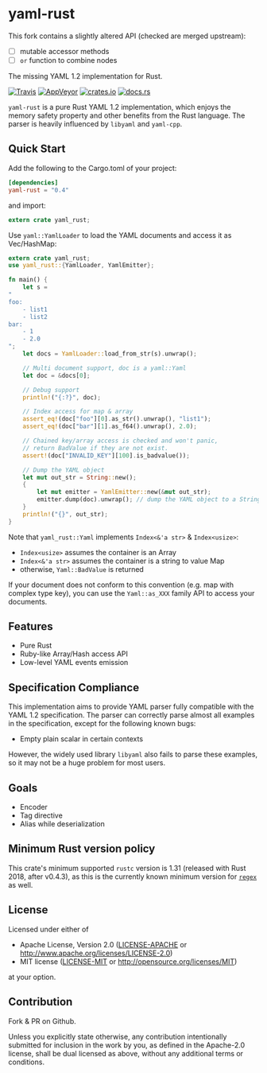 # yaml-rust

This fork contains a slightly altered API (checked are merged upstream):
- [ ] mutable accessor methods
- [ ] `or` function to combine nodes

The missing YAML 1.2 implementation for Rust.

[![Travis](https://travis-ci.org/chyh1990/yaml-rust.svg?branch=master)](https://travis-ci.org/chyh1990/yaml-rust)
[![AppVeyor](https://ci.appveyor.com/api/projects/status/scf47535ckp4ylg4?svg=true)](https://ci.appveyor.com/project/chyh1990/yaml-rust)
[![crates.io](https://img.shields.io/crates/v/yaml-rust.svg)](https://crates.io/crates/yaml-rust)
[![docs.rs](https://img.shields.io/badge/api-rustdoc-blue.svg)](https://docs.rs/yaml-rust)

`yaml-rust` is a pure Rust YAML 1.2 implementation,
which enjoys the memory safety
property and other benefits from the Rust language.
The parser is heavily influenced by `libyaml` and `yaml-cpp`.

## Quick Start

Add the following to the Cargo.toml of your project:

```toml
[dependencies]
yaml-rust = "0.4"
```

and import:

```rust
extern crate yaml_rust;
```

Use `yaml::YamlLoader` to load the YAML documents and access it
as Vec/HashMap:

```rust
extern crate yaml_rust;
use yaml_rust::{YamlLoader, YamlEmitter};

fn main() {
    let s =
"
foo:
    - list1
    - list2
bar:
    - 1
    - 2.0
";
    let docs = YamlLoader::load_from_str(s).unwrap();

    // Multi document support, doc is a yaml::Yaml
    let doc = &docs[0];

    // Debug support
    println!("{:?}", doc);

    // Index access for map & array
    assert_eq!(doc["foo"][0].as_str().unwrap(), "list1");
    assert_eq!(doc["bar"][1].as_f64().unwrap(), 2.0);

    // Chained key/array access is checked and won't panic,
    // return BadValue if they are not exist.
    assert!(doc["INVALID_KEY"][100].is_badvalue());

    // Dump the YAML object
    let mut out_str = String::new();
    {
        let mut emitter = YamlEmitter::new(&mut out_str);
        emitter.dump(doc).unwrap(); // dump the YAML object to a String
    }
    println!("{}", out_str);
}
```

Note that `yaml_rust::Yaml` implements `Index<&'a str>` & `Index<usize>`:

* `Index<usize>` assumes the container is an Array
* `Index<&'a str>` assumes the container is a string to value Map
* otherwise, `Yaml::BadValue` is returned

If your document does not conform to this convention (e.g. map with
complex type key), you can use the `Yaml::as_XXX` family API to access your
documents.

## Features

* Pure Rust
* Ruby-like Array/Hash access API
* Low-level YAML events emission

## Specification Compliance

This implementation aims to provide YAML parser fully compatible with
the YAML 1.2 specification. The parser can correctly parse almost all
examples in the specification, except for the following known bugs:

* Empty plain scalar in certain contexts

However, the widely used library `libyaml` also fails to parse these examples,
so it may not be a huge problem for most users.

## Goals

* Encoder
* Tag directive
* Alias while deserialization

## Minimum Rust version policy

This crate's minimum supported `rustc` version is 1.31 (released with Rust 2018, after v0.4.3), as this is the currently known minimum version for [`regex`](https://crates.io/crates/regex#minimum-rust-version-policy) as well.

## License

Licensed under either of

 * Apache License, Version 2.0 ([LICENSE-APACHE](LICENSE-APACHE) or http://www.apache.org/licenses/LICENSE-2.0)
 * MIT license ([LICENSE-MIT](LICENSE-MIT) or http://opensource.org/licenses/MIT)

at your option.

## Contribution

Fork & PR on Github.

Unless you explicitly state otherwise, any contribution intentionally submitted
for inclusion in the work by you, as defined in the Apache-2.0 license, shall be dual licensed as above, without any
additional terms or conditions.

